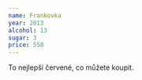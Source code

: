 ```yaml
---
name: Frankovka
year: 2013
alcohol: 13
sugar: 3
price: 550
---
```


To nejlepší červené, co můžete koupit.
